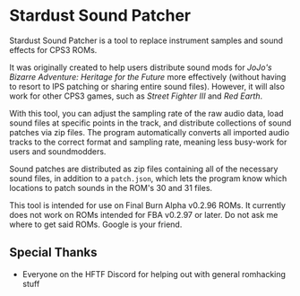 # Stardust Sound Patcher
Stardust Sound Patcher is a tool to replace instrument samples and sound effects for CPS3 ROMs.

It was originally created to help users distribute sound mods for *JoJo's Bizarre Adventure: Heritage for the Future*
more effectively (without having to resort to IPS patching or sharing entire sound files).  However, it will also 
work for other CPS3 games, such as *Street Fighter III* and *Red Earth*.

With this tool, you can adjust the sampling rate of the raw audio data, load sound files at specific points in the track,
and distribute collections of sound patches via zip files.  The program automatically converts all imported audio tracks 
to the correct format and sampling rate, meaning less busy-work for users and soundmodders.

Sound patches are distributed as zip files containing all of the necessary sound files, in addition to a `patch.json`,
which lets the program know which locations to patch sounds in the ROM's 30 and 31 files.

This tool is intended for use on Final Burn Alpha v0.2.96 ROMs.  It currently does not work on ROMs intended for
FBA v0.2.97 or later.  Do not ask me where to get said ROMs.  Google is your friend.

## Special Thanks
 - Everyone on the HFTF Discord for helping out with general romhacking stuff
